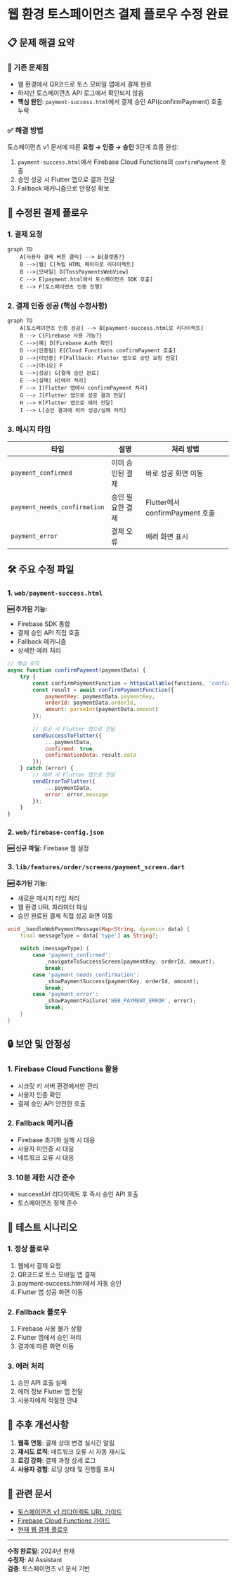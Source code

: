 # 웹 환경 토스페이먼츠 결제 플로우 수정 완료

## 📋 문제 해결 요약

### 🚨 기존 문제점
- 웹 환경에서 QR코드로 토스 모바일 앱에서 결제 완료
- 하지만 토스페이먼츠 API 로그에서 확인되지 않음
- **핵심 원인**: `payment-success.html`에서 결제 승인 API(confirmPayment) 호출 누락

### ✅ 해결 방법
토스페이먼츠 v1 문서에 따른 **요청 → 인증 → 승인** 3단계 흐름 완성:
1. `payment-success.html`에서 Firebase Cloud Functions의 `confirmPayment` 호출
2. 승인 성공 시 Flutter 앱으로 결과 전달
3. Fallback 메커니즘으로 안정성 확보

## 🔄 수정된 결제 플로우

### 1. 결제 요청
```mermaid
graph TD
    A[사용자 결제 버튼 클릭] --> B{플랫폼?}
    B -->|웹| C[독립 HTML 페이지로 리다이렉트]
    B -->|모바일| D[TossPaymentsWebView]
    C --> E[payment.html에서 토스페이먼츠 SDK 호출]
    E --> F[토스페이먼츠 인증 진행]
```

### 2. 결제 인증 성공 (핵심 수정사항)
```mermaid
graph TD
    A[토스페이먼츠 인증 성공] --> B[payment-success.html로 리다이렉트]
    B --> C{Firebase 사용 가능?}
    C -->|예| D[Firebase Auth 확인]
    D -->|인증됨| E[Cloud Functions confirmPayment 호출]
    D -->|미인증| F[Fallback: Flutter 앱으로 승인 요청 전달]
    C -->|아니오| F
    E -->|성공| G[결제 승인 완료]
    E -->|실패| H[에러 처리]
    F --> I[Flutter 앱에서 confirmPayment 처리]
    G --> J[Flutter 앱으로 성공 결과 전달]
    H --> K[Flutter 앱으로 에러 전달]
    I --> L[승인 결과에 따라 성공/실패 처리]
```

### 3. 메시지 타입
| 타입 | 설명 | 처리 방법 |
|------|------|-----------|
| `payment_confirmed` | 이미 승인된 결제 | 바로 성공 화면 이동 |
| `payment_needs_confirmation` | 승인 필요한 결제 | Flutter에서 confirmPayment 호출 |
| `payment_error` | 결제 오류 | 에러 화면 표시 |

## 🛠 주요 수정 파일

### 1. `web/payment-success.html`
**🆕 추가된 기능:**
- Firebase SDK 통합
- 결제 승인 API 직접 호출
- Fallback 메커니즘
- 상세한 에러 처리

```javascript
// 핵심 로직
async function confirmPayment(paymentData) {
    try {
        const confirmPaymentFunction = httpsCallable(functions, 'confirmPayment');
        const result = await confirmPaymentFunction({
            paymentKey: paymentData.paymentKey,
            orderId: paymentData.orderId,
            amount: parseInt(paymentData.amount)
        });
        
        // 성공 시 Flutter 앱으로 전달
        sendSuccessToFlutter({
            ...paymentData,
            confirmed: true,
            confirmationData: result.data
        });
    } catch (error) {
        // 에러 시 Flutter 앱으로 전달
        sendErrorToFlutter({
            ...paymentData,
            error: error.message
        });
    }
}
```

### 2. `web/firebase-config.json`
**🆕 신규 파일:** Firebase 웹 설정

### 3. `lib/features/order/screens/payment_screen.dart`
**🆕 추가된 기능:**
- 새로운 메시지 타입 처리
- 웹 환경 URL 파라미터 파싱
- 승인 완료된 결제 직접 성공 화면 이동

```dart
void _handleWebPaymentMessage(Map<String, dynamic> data) {
    final messageType = data['type'] as String?;
    
    switch (messageType) {
        case 'payment_confirmed':
            _navigateToSuccessScreen(paymentKey, orderId, amount);
            break;
        case 'payment_needs_confirmation':
            _showPaymentSuccess(paymentKey, orderId, amount);
            break;
        case 'payment_error':
            _showPaymentFailure('WEB_PAYMENT_ERROR', error);
            break;
    }
}
```

## 🔒 보안 및 안정성

### 1. Firebase Cloud Functions 활용
- 시크릿 키 서버 환경에서만 관리
- 사용자 인증 확인
- 결제 승인 API 안전한 호출

### 2. Fallback 메커니즘
- Firebase 초기화 실패 시 대응
- 사용자 미인증 시 대응
- 네트워크 오류 시 대응

### 3. 10분 제한 시간 준수
- successUrl 리다이렉트 후 즉시 승인 API 호출
- 토스페이먼츠 정책 준수

## 🧪 테스트 시나리오

### 1. 정상 플로우
1. 웹에서 결제 요청
2. QR코드로 토스 모바일 앱 결제
3. payment-success.html에서 자동 승인
4. Flutter 앱 성공 화면 이동

### 2. Fallback 플로우
1. Firebase 사용 불가 상황
2. Flutter 앱에서 승인 처리
3. 결과에 따른 화면 이동

### 3. 에러 처리
1. 승인 API 호출 실패
2. 에러 정보 Flutter 앱 전달
3. 사용자에게 적절한 안내

## 📝 추후 개선사항

1. **웹훅 연동**: 결제 상태 변경 실시간 알림
2. **재시도 로직**: 네트워크 오류 시 자동 재시도
3. **로깅 강화**: 결제 과정 상세 로그
4. **사용자 경험**: 로딩 상태 및 진행률 표시

## 🔗 관련 문서

- [토스페이먼츠 v1 리다이렉트 URL 가이드](https://docs.tosspayments.com/blog/redirect)
- [Firebase Cloud Functions 가이드](https://firebase.google.com/docs/functions)
- [현재 웹 결제 플로우](./CURRENT_WEB_PAYMENT_FLOW.md)

---
**수정 완료일**: 2024년 현재  
**수정자**: AI Assistant  
**검증**: 토스페이먼츠 v1 문서 기반 